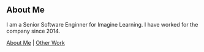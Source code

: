 ## About Me

I am a Senior Software Enginner for Imagine Learning. I have worked for the company since 2014.

[About Me](index.md) | [Other Work](other_work.md)
